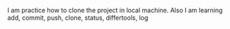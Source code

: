 I am practice how to clone the project in local machine.
Also I am learning add, commit, push, clone, status, differtools, log
